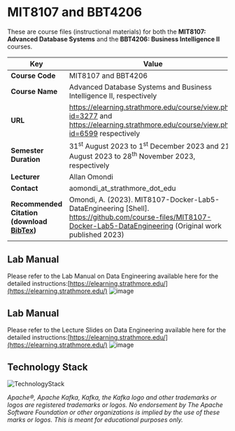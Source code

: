# MIT8107 and BBT4206

These are course files (instructional materials) for both the **MIT8107: Advanced Database Systems** and the **BBT4206: Business Intelligence II** courses.

| **Key**                                                               | Value                                                                                                                                                                              |
|---------------|---------------------------------------------------------|
| **Course Code**                                                       | MIT8107 and BBT4206                                                                                                                                                                            |
| **Course Name**                                                       | Advanced Database Systems and Business Intelligence II, respectively                                                                                                                                                           |
| **URL**                                                               | <https://elearning.strathmore.edu/course/view.php?id=3277> and <https://elearning.strathmore.edu/course/view.php?id=6599> respectively                                                                                                                         |
| **Semester Duration**                                                 | 31<sup>st</sup> August 2023 to 1<sup>st</sup> December 2023 and 21<sup>st</sup> August 2023 to 28<sup>th</sup> November 2023, respectively                                                                                                                       |
| **Lecturer**                                                          | Allan Omondi                                                                                                                                                                       |
| **Contact**                                                           | aomondi_at_strathmore_dot_edu                                                                                                                                                      |
| **Recommended Citation (download [BibTex](RecommendedCitation.bib))** | Omondi, A. (2023). MIT8107-Docker-Lab5-DataEngineering [Shell]. https://github.com/course-files/MIT8107-Docker-Lab5-DataEngineering (Original work published 2023) |

## Lab Manual
Please refer to the Lab Manual on Data Engineering available here for the detailed instructions:[https://elearning.strathmore.edu/](https://elearning.strathmore.edu/)
![image](https://github.com/course-files/BBT4206-Shell-Lab19-DataEngineering/assets/137632706/22c33671-8bd5-4929-ad00-b2fc93592456)

## Lab Manual
Please refer to the Lecture Slides on Data Engineering available here for the detailed instructions:[https://elearning.strathmore.edu/](https://elearning.strathmore.edu/)
![image](https://github.com/course-files/BBT4206-Shell-Lab19-DataEngineering/assets/137632706/becd1c55-be73-4e32-9957-758462810e0b)


## Technology Stack

![TechnologyStack](https://github.com/course-files/MIT8107-Docker-Lab5-DataEngineering/assets/137632706/51ddb9cb-4b87-42eb-9adc-53356a18917a)


_Apache®️, Apache Kafka, Kafka, the Kafka logo and other trademarks or logos are registered trademarks or logos. No endorsement by The Apache Software Foundation or other organizations is implied by the use of these marks or logos. This is meant for educational purposes only._
